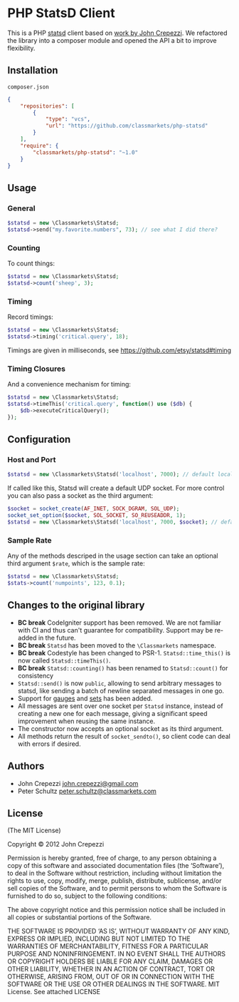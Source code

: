 # PHP StatsD Client

This is a PHP [statsd](https://github.com/etsy/statsd.git) client based on 
[work by John Crepezzi](https://github.com/seejohnrun/php-statsd).
We refactored the library into a composer module and opened the API a bit to improve flexibility.

## Installation
`composer.json`
```json
{
    "repositories": [
        {
            "type": "vcs",
            "url": "https://github.com/classmarkets/php-statsd"
        }
    ],
    "require": {
        "classmarkets/php-statsd": "~1.0"
    }
}
```

## Usage
### General

```php
$statsd = new \Classmarkets\Statsd;
$statsd->send("my.favorite.numbers", 73); // see what I did there?
```

### Counting

To count things:

```php
$statsd = new \Classmarkets\Statsd;
$statsd->count('sheep', 3);
```

### Timing

Record timings:

``` php
$statsd = new \Classmarkets\Statsd;
$statsd->timing('critical.query', 18);
```

Timings are given in milliseconds, see https://github.com/etsy/statsd#timing

### Timing Closures

And a convenience mechanism for timing:

```php
$statsd = new \Classmarkets\Statsd;
$statsd->timeThis('critical.query', function() use ($db) {
    $db->executeCriticalQuery();
});
```

## Configuration

### Host and Port

```php
$statsd = new \Classmarkets\Statsd('localhost', 7000); // default localhost:8125
```

If called like this, Statsd will create a default UDP socket. 
For more control you can also pass a socket as the third argument:
```php
$socket = socket_create(AF_INET, SOCK_DGRAM, SOL_UDP);
socket_set_option($socket, SOL_SOCKET, SO_REUSEADDR, 1);
$statsd = new \Classmarkets\Statsd('localhost', 7000, $socket); // default localhost:8125
```

### Sample Rate

Any of the methods descriped in the usage section can take an optional third argument `$rate`, which is the sample rate:

```php
$statsd = new \Classmarkets\Statsd;
$stats->count('numpoints', 123, 0.1);
```

## Changes to the original library

- __BC break__ CodeIgniter support has been removed. We are not familiar with CI and thus can't guarantee for compatibility. 
  Support may be re-added in the future.
- __BC break__ `Statsd` has been moved to the `\Classmarkets` namespace.
- __BC break__ Codestyle has been changed to PSR-1. `Statsd::time_this()` is now called `Statsd::timeThis()`. 
- __BC break__ `Statsd::counting()` has been renamed to `Statsd::count()` for consistency
- `Statsd::send()` is now `public`, allowing to send arbitrary messages to statsd,
  like sending a batch of newline separated messages in one go.
- Support for [gauges](https://github.com/etsy/statsd#gauges) and [sets](https://github.com/etsy/statsd#sets) has been added.
- All messages are sent over one socket per `Statsd` instance, instead of creating a new one for each message,
  giving a significant speed improvement when reusing the same instance.
- The constructor now accepts an optional socket as its third argument.
- All methods return the result of `socket_sendto()`, so client code can deal with errors if desired.

## Authors

- John Crepezzi <john.crepezzi@gmail.com>
- Peter Schultz <peter.schultz@classmarkets.com>

## License

(The MIT License)

Copyright © 2012 John Crepezzi

Permission is hereby granted, free of charge, to any person obtaining a copy of this software and associated documentation files (the ‘Software’), to deal in the Software without restriction, including without limitation the rights to use, copy, modify, merge, publish, distribute, sublicense, and/or sell copies of the Software, and to permit persons to whom the Software is furnished to do so, subject to the following conditions:

The above copyright notice and this permission notice shall be included in all copies or substantial portions of the Software.

THE SOFTWARE IS PROVIDED ‘AS IS’, WITHOUT WARRANTY OF ANY KIND, EXPRESS OR IMPLIED, INCLUDING BUT NOT LIMITED TO THE WARRANTIES OF MERCHANTABILITY, FITNESS FOR A PARTICULAR PURPOSE AND NONINFRINGEMENT. IN NO EVENT SHALL THE AUTHORS OR COPYRIGHT HOLDERS BE LIABLE FOR ANY CLAIM, DAMAGES OR OTHER LIABILITY, WHETHER IN AN ACTION OF CONTRACT, TORT OR OTHERWISE, ARISING FROM, OUT OF OR IN CONNECTION WITH THE SOFTWARE OR THE USE OR OTHER DEALINGS IN THE SOFTWARE. MIT License.  See attached LICENSE
